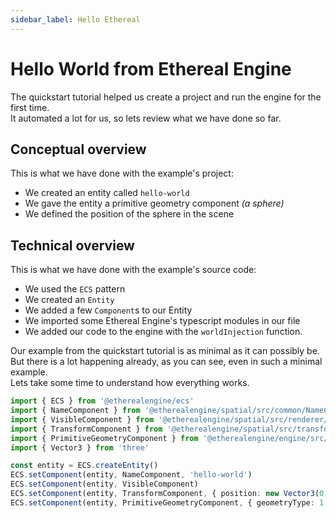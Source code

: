 ```yaml
---
sidebar_label: Hello Ethereal
---
```

# Hello World from Ethereal Engine
The quickstart tutorial helped us create a project and run the engine for the first time.  
It automated a lot for us, so lets review what we have done so far.

## Conceptual overview
This is what we have done with the example's project:
- We created an entity called `hello-world`
- We gave the entity a primitive geometry component _(a sphere)_
- We defined the position of the sphere in the scene

## Technical overview
This is what we have done with the example's source code:
- We used the `ECS` pattern
- We created an `Entity`
- We added a few `Component`s to our Entity
- We imported some Ethereal Engine's typescript modules in our file
- We added our code to the engine with the `worldInjection` function.

Our example from the quickstart tutorial is as minimal as it can possibly be.  
But there is a lot happening already, as you can see, even in such a minimal example.  
Lets take some time to understand how everything works.

```ts title="ee-tutorial-hello/src/Hello.ts" showLineNumbers
import { ECS } from '@etherealengine/ecs'
import { NameComponent } from '@etherealengine/spatial/src/common/NameComponent'
import { VisibleComponent } from '@etherealengine/spatial/src/renderer/components/VisibleComponent'
import { TransformComponent } from '@etherealengine/spatial/src/transform/components/TransformComponent'
import { PrimitiveGeometryComponent } from '@etherealengine/engine/src/scene/components/PrimitiveGeometryComponent'
import { Vector3 } from 'three'

const entity = ECS.createEntity()
ECS.setComponent(entity, NameComponent, 'hello-world')
ECS.setComponent(entity, VisibleComponent)
ECS.setComponent(entity, TransformComponent, { position: new Vector3(0, 1, 0) })
ECS.setComponent(entity, PrimitiveGeometryComponent, { geometryType: 1 })
```
